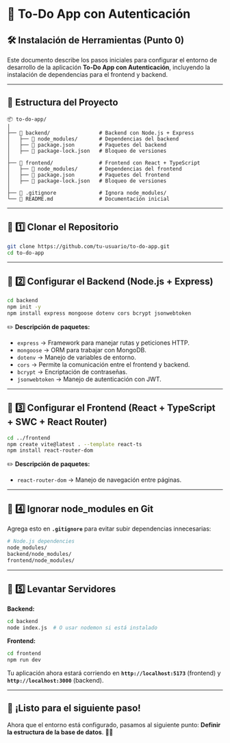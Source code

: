 # 📌 To-Do App con Autenticación

## 🛠️ Instalación de Herramientas (Punto 0)

Este documento describe los pasos iniciales para configurar el entorno de desarrollo de la aplicación **To-Do App con Autenticación**, incluyendo la instalación de dependencias para el frontend y backend.

---

## 📂 Estructura del Proyecto

```
📦 to-do-app/  
│  
├── 📂 backend/                # Backend con Node.js + Express  
│   ├── 📂 node_modules/       # Dependencias del backend  
│   ├── 📜 package.json        # Paquetes del backend  
│   ├── 📜 package-lock.json   # Bloqueo de versiones  
│  
├── 📂 frontend/               # Frontend con React + TypeScript  
│   ├── 📂 node_modules/       # Dependencias del frontend  
│   ├── 📜 package.json        # Paquetes del frontend  
│   ├── 📜 package-lock.json   # Bloqueo de versiones  
│  
├── 📜 .gitignore              # Ignora node_modules/  
└── 📜 README.md               # Documentación inicial
```

---

## 📌 1️⃣ Clonar el Repositorio

```bash
git clone https://github.com/tu-usuario/to-do-app.git
cd to-do-app
```

---

## 📌 2️⃣ Configurar el Backend (Node.js + Express)

```bash
cd backend
npm init -y
npm install express mongoose dotenv cors bcrypt jsonwebtoken
```

✏️ **Descripción de paquetes:**
- `express` → Framework para manejar rutas y peticiones HTTP.
- `mongoose` → ORM para trabajar con MongoDB.
- `dotenv` → Manejo de variables de entorno.
- `cors` → Permite la comunicación entre el frontend y backend.
- `bcrypt` → Encriptación de contraseñas.
- `jsonwebtoken` → Manejo de autenticación con JWT.

---

## 📌 3️⃣ Configurar el Frontend (React + TypeScript + SWC + React Router)

```bash
cd ../frontend
npm create vite@latest . --template react-ts
npm install react-router-dom
```

✏️ **Descripción de paquetes:**
- `react-router-dom` → Manejo de navegación entre páginas.

---

## 📌 4️⃣ Ignorar node_modules en Git

Agrega esto en **`.gitignore`** para evitar subir dependencias innecesarias:
```bash
# Node.js dependencies
node_modules/
backend/node_modules/
frontend/node_modules/
```

---

## 📌 5️⃣ Levantar Servidores

**Backend:**
```bash
cd backend
node index.js  # O usar nodemon si está instalado
```

**Frontend:**
```bash
cd frontend
npm run dev
```

Tu aplicación ahora estará corriendo en **`http://localhost:5173`** (frontend) y **`http://localhost:3000`** (backend).

---

## 🚀 ¡Listo para el siguiente paso!

Ahora que el entorno está configurado, pasamos al siguiente punto: **Definir la estructura de la base de datos**. 📌🔧

